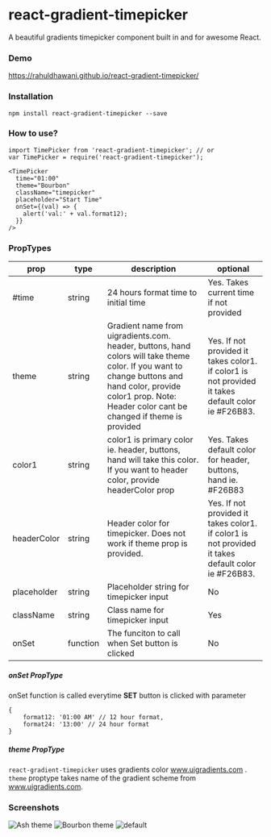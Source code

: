 # react-gradient-timepicker
A beautiful gradients timepicker component built in and for awesome React.
### Demo
https://rahuldhawani.github.io/react-gradient-timepicker/

### Installation
```
npm install react-gradient-timepicker --save
```
### How to use?
```
import TimePicker from 'react-gradient-timepicker'; // or
var TimePicker = require('react-gradient-timepicker');
```
```
<TimePicker
  time="01:00"
  theme="Bourbon"
  className="timepicker"
  placeholder="Start Time"
  onSet={(val) => {
    alert('val:' + val.format12);
  }}
/>
```
### PropTypes
| prop        | type     | description                                                                                                                                                                                                        | optional                                                                                            |
|-------------|----------|--------------------------------------------------------------------------------------------------------------------------------------------------------------------------------------------------------------------|-----------------------------------------------------------------------------------------------------|
| #time       | string   | 24 hours format time to initial time                                                                                                                                                                               | Yes. Takes current time if not provided                                                             |
| theme       | string   | Gradient name from uigradients.com. header, buttons, hand colors will take theme color. If you want to change buttons and hand color, provide color1 prop. Note: Header color cant be changed if theme is provided | Yes. If not provided it takes color1. if color1 is not provided it takes default color ie #F26B83.  |
| color1      | string   | color1 is primary color ie. header, buttons, hand will take this color. If you want to header color, provide headerColor prop                                                                                      |  Yes. Takes default color for header, buttons, hand ie. #F26B83                                     |
| headerColor | string   | Header color for timepicker. Does not work if theme prop is provided.                                                                                                                                              | Yes. If not provided it takes color1. if color1 is not provided it takes default color ie #F26B83.  |
| placeholder | string   | Placeholder string for timepicker input                                                                                                                                                                            | No                                                                                                  |
| className   | string   | Class name for timepicker input                                                                                                                                                                                    | Yes                                                                                                 |
| onSet       | function | The funciton to call when Set button is clicked                                                                                                                                                                    | No                                                                                                  |


##### onSet PropType
onSet function is called everytime **SET** button is clicked with parameter
```
{
    format12: '01:00 AM' // 12 hour format,
    format24: '13:00' // 24 hour format
}
```

##### theme PropType
`react-gradient-timepicker` uses gradients color www.uigradients.com . `theme` proptype takes name of the gradient scheme from www.uigradients.com.

### Screenshots
![Ash theme](http://i.imgur.com/wGHZYQF.png)
![Bourbon theme ](http://i.imgur.com/aXhofjL.png)
![default ](http://i.imgur.com/B2cZala.png)
